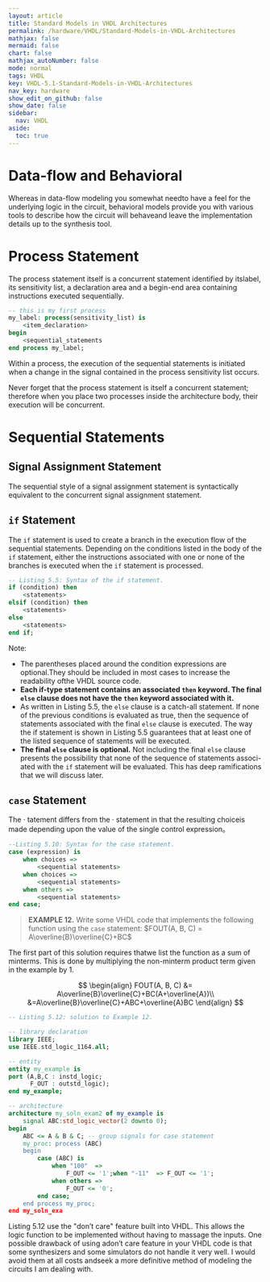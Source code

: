 ```yaml
---
layout: article
title: Standard Models in VHDL Architectures
permalink: /hardware/VHDL/Standard-Models-in-VHDL-Architectures
mathjax: false
mermaid: false
chart: false
mathjax_autoNumber: false
mode: normal
tags: VHDL
key: VHDL-5.1-Standard-Models-in-VHDL-Architectures
nav_key: hardware
show_edit_on_github: false
show_date: false
sidebar:
  nav: VHDL
aside:
  toc: true
---
```


<!--more-->
<!-- more -->

# Data-flow and Behavioral 

Whereas in data-flow modeling you somewhat needto have a feel for the underlying logic in the circuit, behavioral models provide you with various tools to describe how the circuit will behaveand leave the implementation details up to the synthesis tool.

# Process Statement

The process statement itself is a concurrent statement identified by itslabel, its sensitivity list, a declaration area and a begin-end area containing instructions executed sequentially.

```vhdl
-- this is my first process
my_label: process(sensitivity_list) is
    <item_declaration>
begin
    <sequential_statements
end process my_label;
```

Within a process, the execution of the sequential statements is initiated when a change in the signal contained in the process sensitivity list occurs.

Never forget that the process statement is itself a concurrent statement; therefore when you place two processes inside the architecture body, their execution will be concurrent.

# Sequential Statements

##  Signal Assignment Statement

The sequential style of a signal assignment statement is syntactically equivalent to the concurrent signal assignment statement.

## `if` Statement

The `if` statement is used to create a branch in the execution flow of the sequential statements. Depending on the conditions listed in the body of the `if` statement, either the instructions associated with one or none of the branches is executed when the `if` statement is processed.

```vhdl
-- Listing 5.5: Syntax of the if statement.
if (condition) then
    <statements>
elsif (condition) then
    <statements>
else
    <statements>
end if;
```

Note:

* The parentheses placed around the condition expressions are optional.They should be included in most cases to increase the readability ofthe VHDL source code.
* **Each if-type statement contains an associated `then` keyword. The final `else` clause does not have the `then` keyword associated with it.**
* As written in Listing 5.5, the `else` clause is a catch-all statement. If none of the previous conditions is evaluated as true, then the sequence of statements associated with the final `else` clause is executed. The way the if statement is shown in Listing 5.5 guarantees that at least one of the listed sequence of statements will be executed.
* **The final `else` clause is optional.** Not including the final `else` clause presents the possibility that none of the sequence of statements associ-ated with the `if` statement will be evaluated. This has deep ramifications that we will discuss later.

## `case` Statement

The · tatement differs from the · statement in that the resulting choiceis made depending upon the value of the single control expression。

```vhdl
--Listing 5.10: Syntax for the case statement.
case (expression) is
    when choices =>
        <sequential statements>
    when choices =>
        <sequential statements>
    when others =>
        <sequential statements>
end case;
```

> **EXAMPLE 12.** Write some VHDL code that implements the following function using the `case` statement: $FOUT(A, B, C) = A\overline{B}\overline{C}+BC$

The first part of this solution requires thatwe list the function as a sum of minterms. This is done by multiplying the non-minterm product term given in the example by 1.

$$
\begin{align}
FOUT(A, B, C) &= A\overline{B}\overline{C}+BC(A+\overline{A})\\
&=A\overline{B}\overline{C}+ABC+\overline{A}BC
\end{align}
$$

```vhdl
-- Listing 5.12: solution to Example 12.

-- library declaration
library IEEE;
use IEEE.std_logic_1164.all;

-- entity
entity my_example is
port (A,B,C : instd_logic;
      F_OUT : outstd_logic);
end my_example;

-- architecture
architecture my_soln_exam2 of my_example is
    signal ABC:std_logic_vector(2 downto 0);
begin
    ABC <= A & B & C; -- group signals for case statement
    my_proc: process (ABC)
    begin
        case (ABC) is
            when "100"  => 
                F_OUT <= '1';when "-11"  => F_OUT <= '1';
            when others => 
                F_OUT <= '0';
        end case;
    end process my_proc;
end my_soln_exa
```

Listing 5.12 use the "don’t care" feature built into VHDL. This allows the logic function to be implemented without having to massage the inputs. One possible drawback of using adon’t care feature in your VHDL code is that some synthesizers and some simulators do not handle it very well. I would avoid them at all costs andseek a more definitive method of modeling the circuits I am dealing with.

